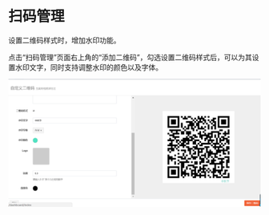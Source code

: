 # 扫码管理

设置二维码样式时，增加水印功能。

点击“扫码管理”页面右上角的“添加二维码”，勾选设置二维码样式后，可以为其设置水印文字，同时支持调整水印的颜色以及字体。

![](/assets/1530610846.jpg)



